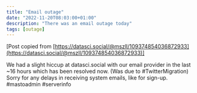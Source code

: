 ```yaml
---
title: "Email outage"
date: "2022-11-20T08:03:00+01:00"
description: "There was an email outage today"
tags: [outage]
---
```


[Post copied from [https://datasci.social/@mszll/109374854036872933](https://datasci.social/@mszll/109374854036872933)]

We had a slight hiccup at datasci.social with our email provider in the last ~16 hours which has been resolved now. (Was due to #TwitterMigration) Sorry for any delays in receiving system emails, like for sign-up. #mastoadmin #serverinfo